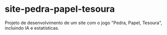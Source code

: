 # site-pedra-papel-tesoura
Projeto de desenvolvimento de um site com o jogo "Pedra, Papel, Tesoura", incluindo IA e estatísticas.
